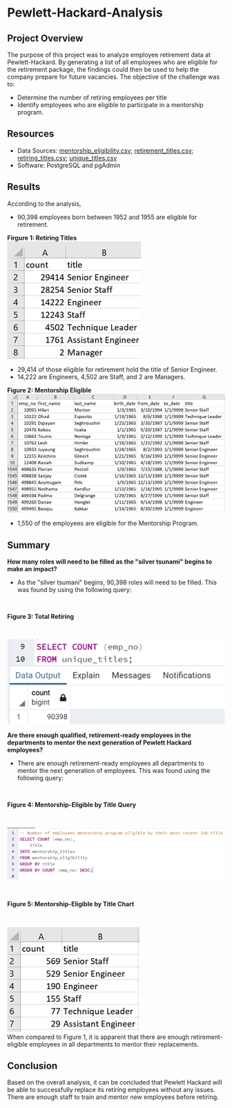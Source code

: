# Pewlett-Hackard-Analysis

## Project Overview
The purpose of this project was to analyze employee retirement data at Pewlett-Hackard. By generating a list of all employees who are eligible for the retirement package, the findings could then be used to help the company prepare for future vacancies. The objective of the challenge was to:

- Determine the number of retiring employees per title
- Identify employees who are eligible to participate in a mentorship program.

## Resources
- Data Sources: [mentorship_eligibility.csv](Data/mentorship_eligibility.csv); [retirement_titles.csv](Data/retirement_titles.csv); [retiring_titles.csv](Data/retiring_titles.csv); [unique_titles.csv](Data/unique_titles.csv)
- Software: PostgreSQL and pgAdmin

## Results
According to the analysis,
- 90,398 employees born between 1952 and 1955 are eligible for retirement.

**Firgure 1: Retiring Titles**
<br>
![Retiring_Titles](Resources/retiring_titles.png)
- 29,414 of those eligible for retirement hold the title of Senior Engineer.
- 14,222 are Engineers, 4,502 are Staff, and 2 are Managers.

**Figure 2: Mentorship Eligible**
<br>
![Mentorship_Eligible](Resources/mentorship_eligibility.png)
- 1,550 of the employees are eligible for the Mentorship Program.

## Summary
**How many roles will need to be filled as the "silver tsunami" begins to make an impact?**
<br>
- As the "silver tsumani" begins, 90,398 roles will need to be filled. This was found by using the following query:
<br>

**Figure 3: Total Retiring**

<br>

![Total_Retiring](Resources/total_retiring_code.png)
<br>

**Are there enough qualified, retirement-ready employees in the departments to mentor the next generation of Pewlett Hackard employees?**
<br>
- There are enough retirement-ready employees all departments to mentor the next generation of employees. This was found using the following query:
<br>

**Figure 4: Mentorship-Eligible by Title Query**

<br>

![Mentorship_by_Title](Resources/mentorship_by_title.png)
<br>

<br>

**Figure 5: Mentorship-Eligible by Title Chart**

<br>

![Mentorship_Titles](Resources/mentorship_titles.png)
<br>
When compared to Figure 1, it is apparent that there are enough retirement-eligible employees in all departments to mentor their replacements.

## Conclusion
Based on the overall analysis, it can be concluded that Pewlett Hackard will be able to successfully replace its retiring employees without any issues. There are enough staff to train and mentor new employees before retiring.
